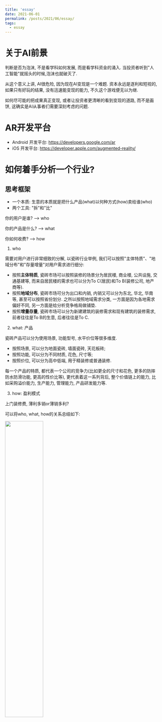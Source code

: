 ```yaml
---
title: 'essay'
date: 2021-06-01
permalink: /posts/2021/06/essay/
tags:
  - essay
---
```


# 关于AI前景
判断是否为泡沫, 不是看学科如何发展, 而是看学科资金的涌入. 当投资者听到"人工智能"就摇头的时候,泡沫也就破灭了.

从这个意义上讲, AI很危险, 因为现在AI变现是一个难题. 资本永远是逐利和短视的, 如果只有好玩的结果, 没有迅速能变现的能力, 不久这个游戏便无以为继.

如何尽可能的把成果真正变现, 或者让投资者更清晰的看到变现的道路, 而不是画饼, 这确实是AI从事者们需要深刻考虑的问题.


# AR开发平台
- Android 开发平台: https://developers.google.com/ar
- iOS 开发平台: https://developer.apple.com/augmented-reality/

# 如何着手分析一个行业?

## 思考框架

- 一个本质: 生意的本质就是把什么产品(what)以何种方式(how)卖给谁(who)
- 两个工具: "拆"和"比"

你的用户是谁? --> who

你的产品是什么? --> what

你如何收费? --> how

1. who

需要对用户进行非常细致的分解, 以瓷砖行业举例, 我们可以按照"主体特质"、"地域分布"和"存量增量"对用户需求进行细分:

- 按照**主体特质**, 瓷砖市场可以按照装修的场景分为居民楼, 商业楼, 公共设施, 交通基建等, 而来自居民楼的需求也可以分为To C(居民)和To B(装修公司, 地产商等).
- 按照**地域分布**, 瓷砖市场可分为出口和内销, 内销又可以分为东北, 华北, 华南等, 甚至可以按照省份划分. 之所以按照地域需求分类, 一方面是因为各地需求偏好不同, 另一方面是给分析竞争格局做铺垫.
- 按照**增量存量**, 瓷砖市场可以分为新建建筑的装修需求和现有建筑的装修需求, 前者往往是To B的生意, 后者往往是To C.

2. what: 产品

瓷砖产品可以分为使用场景, 功能型号, 水平价位等很多维度.

- 按照场景, 可以分为地面瓷砖, 墙面瓷砖, 天花板砖;
- 按照功能, 可以分为不同材质, 花色, 尺寸等;
- 按照价位, 可以分为高中低端, 用于精装修或普通装修.

每一个产品的特质, 都代表一个公司的竞争力(比如更全的尺寸和花色, 更多的防摔防水防滑功能, 更高的性价比等), 更代表着这一系列背后, 整个价值链上的能力, 比如采购溢价能力, 生产能力, 管理能力, 产品研发能力等.

3. how: 盈利模式

上门装修费, 薄利多销or薄销多利?

可以将who, what, how的关系总结如下:

<img src="https://pic1.zhimg.com/50/v2-962a6a2b03b2f0f0d539cbcb49e26b07_hd.jpg?source=1940ef5c" width = 50% height = 50% div align=center />

